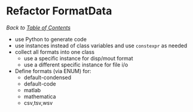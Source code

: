 # Refactor FormatData

_Back to [Table of Contents](../README.md)_

* use Python to generate code
* use instances instead of class variables and use `constexpr` as needed
* collect all formats into one class
   * use a specific instance for disp/mout format
   * use a different specific instance for file i/o
* Define formats (via ENUM) for:
   * default-condensed
   * default-code
   * matlab
   * mathematica
   * csv,tsv,wsv 
